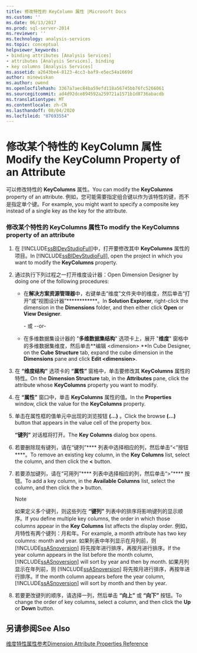 ```yaml
---
title: 修改特性的 KeyColumn 属性 |Microsoft Docs
ms.custom: ''
ms.date: 06/13/2017
ms.prod: sql-server-2014
ms.reviewer: ''
ms.technology: analysis-services
ms.topic: conceptual
helpviewer_keywords:
- binding attributes [Analysis Services]
- attributes [Analysis Services], binding
- key columns [Analysis Services]
ms.assetid: a2643be4-8123-4cc3-baf9-e5ec54a1669d
author: minewiskan
ms.author: owend
ms.openlocfilehash: 3367a7aec84ba59efd118a56745bb76fc5266061
ms.sourcegitcommit: ad4d92dce894592a259721a1571b1d8736abacdb
ms.translationtype: MT
ms.contentlocale: zh-CN
ms.lasthandoff: 08/04/2020
ms.locfileid: "87693554"
---
```

# <a name="modify-the-keycolumn-property-of-an-attribute"></a><span data-ttu-id="bb524-102">修改某个特性的 KeyColumn 属性</span><span class="sxs-lookup"><span data-stu-id="bb524-102">Modify the KeyColumn Property of an Attribute</span></span>
  <span data-ttu-id="bb524-103">可以修改特性的 **KeyColumns** 属性。</span><span class="sxs-lookup"><span data-stu-id="bb524-103">You can modify the **KeyColumns** property of an attribute.</span></span> <span data-ttu-id="bb524-104">例如，您可能需要指定组合键以作为该特性的键，而不是指定单个键。</span><span class="sxs-lookup"><span data-stu-id="bb524-104">For example, you might want to specify a composite key instead of a single key as the key for the attribute.</span></span>  
  
### <a name="to-modify-the-keycolumns-property-of-an-attribute"></a><span data-ttu-id="bb524-105">修改某个特性的 KeyColumns 属性</span><span class="sxs-lookup"><span data-stu-id="bb524-105">To modify the KeyColumns property of an attribute</span></span>  
  
1.  <span data-ttu-id="bb524-106">在 [!INCLUDE[ssBIDevStudioFull](../../includes/ssbidevstudiofull-md.md)]中，打开要修改其中 **KeyColumns** 属性的项目。</span><span class="sxs-lookup"><span data-stu-id="bb524-106">In [!INCLUDE[ssBIDevStudioFull](../../includes/ssbidevstudiofull-md.md)], open the project in which you want to modify the **KeyColumns** property.</span></span>  
  
2.  <span data-ttu-id="bb524-107">通过执行下列过程之一打开维度设计器：</span><span class="sxs-lookup"><span data-stu-id="bb524-107">Open Dimension Designer by doing one of the following procedures:</span></span>  
  
    -   <span data-ttu-id="bb524-108">在**解决方案资源管理器**中，右键单击“维度”文件夹中的维度，然后单击“打开”或“视图设计器”\*\*\*\*\*\*\*\*\*\*\*\*。</span><span class="sxs-lookup"><span data-stu-id="bb524-108">In **Solution Explorer**, right-click the dimension in the **Dimensions** folder, and then either click **Open** or **View Designer**.</span></span>  
  
         <span data-ttu-id="bb524-109">- 或 -</span><span class="sxs-lookup"><span data-stu-id="bb524-109">-or-</span></span>  
  
    -   <span data-ttu-id="bb524-110">在多维数据集设计器的 "**多维数据集结构**" 选项卡上，展开 "**维度**" 窗格中的多维数据集维度，然后单击\*\*编辑 \<dimension> \*\*</span><span class="sxs-lookup"><span data-stu-id="bb524-110">In Cube Designer, on the **Cube Structure** tab, expand the cube dimension in the **Dimensions** pane and click **Edit \<dimension>**.</span></span>  
  
3.  <span data-ttu-id="bb524-111">在 **“维度结构”** 选项卡的 **“属性”** 窗格中，单击要修改其 **KeyColumns** 属性的特性。</span><span class="sxs-lookup"><span data-stu-id="bb524-111">On the **Dimension Structure** tab, in the **Attributes** pane, click the attribute whose **KeyColumns** property you want to modify.</span></span>  
  
4.  <span data-ttu-id="bb524-112">在 **“属性”** 窗口中，单击 **KeyColumns** 属性的值。</span><span class="sxs-lookup"><span data-stu-id="bb524-112">In the **Properties** window, click the value for the **KeyColumns** property.</span></span>  
  
5.  <span data-ttu-id="bb524-113">单击在属性框的值单元中出现的浏览按钮 **(...)** 。</span><span class="sxs-lookup"><span data-stu-id="bb524-113">Click the browse **(...)** button that appears in the value cell of the property box.</span></span>  
  
     <span data-ttu-id="bb524-114">**“键列”** 对话框将打开。</span><span class="sxs-lookup"><span data-stu-id="bb524-114">The **Key Columns** dialog box opens.</span></span>  
  
6.  <span data-ttu-id="bb524-115">若要删除现有键列，请在“键列”\*\*\*\* 列表中选择相应的列，然后单击“\<”按钮\*\*\*\*。</span><span class="sxs-lookup"><span data-stu-id="bb524-115">To remove an existing key column, in the **Key Columns** list, select the column, and then click the **\<** button.</span></span>  
  
7.  <span data-ttu-id="bb524-116">若要添加键列，请在“可用列”\*\*\*\* 列表中选择相应的列，然后单击“>”\*\*\*\* 按钮。</span><span class="sxs-lookup"><span data-stu-id="bb524-116">To add a key column, in the **Available Columns** list, select the column, and then click the **>** button.</span></span>  
  
    > [!NOTE]  
    >  <span data-ttu-id="bb524-117">如果定义多个键列，则这些列在 **“键列”** 列表中的排序将影响键列的显示顺序。</span><span class="sxs-lookup"><span data-stu-id="bb524-117">If you define multiple key columns, the order in which those columns appear in the **Key Columns** list affects the display order.</span></span> <span data-ttu-id="bb524-118">例如，月特性有两个键列：月和年。</span><span class="sxs-lookup"><span data-stu-id="bb524-118">For example, a month attribute has two key columns: month and year.</span></span> <span data-ttu-id="bb524-119">如果列表中年列显示在月列前，则 [!INCLUDE[ssASnoversion](../../includes/ssasnoversion-md.md)] 将先按年进行排序，再按月进行排序。</span><span class="sxs-lookup"><span data-stu-id="bb524-119">If the year column appears in the list before the month column, [!INCLUDE[ssASnoversion](../../includes/ssasnoversion-md.md)] will sort by year and then by month.</span></span> <span data-ttu-id="bb524-120">如果月列显示在年列前，则 [!INCLUDE[ssASnoversion](../../includes/ssasnoversion-md.md)] 将先按月进行排序，再按年进行排序。</span><span class="sxs-lookup"><span data-stu-id="bb524-120">If the month column appears before the year column, [!INCLUDE[ssASnoversion](../../includes/ssasnoversion-md.md)] will sort by month and then by year.</span></span>  
  
8.  <span data-ttu-id="bb524-121">若要更改键列的顺序，请选择一列，然后单击 **“向上”** 或 **“向下”** 按钮。</span><span class="sxs-lookup"><span data-stu-id="bb524-121">To change the order of key columns, select a column, and then click the **Up** or **Down** button.</span></span>  
  
## <a name="see-also"></a><span data-ttu-id="bb524-122">另请参阅</span><span class="sxs-lookup"><span data-stu-id="bb524-122">See Also</span></span>  
 [<span data-ttu-id="bb524-123">维度特性属性参考</span><span class="sxs-lookup"><span data-stu-id="bb524-123">Dimension Attribute Properties Reference</span></span>](dimension-attribute-properties-reference.md)  
  
  
